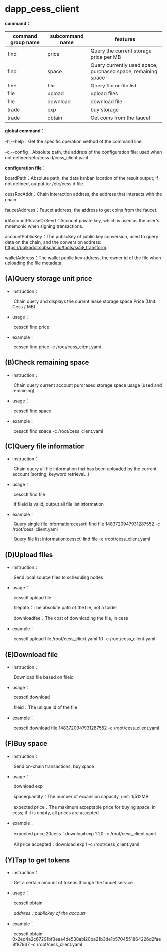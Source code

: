 # dapp_cess_client

**command：**

| command group name | subcommand name | features                                                     |
| ------------------ | --------------- | ------------------------------------------------------------ |
| find               | price           | Query the current storage price per MB                       |
| find               | space           | Query currently used space, purchased space, remaining space |
| find               | file            | Query file or file list                                      |
| file               | upload          | upload files                                                 |
| file               | download        | download file                                                |
| trade              | exp             | buy storage                                                  |
| trade              | obtain          | Get coins from the faucet                                    |



**global command：**

-h,--help：Get the specific operation method of the command line

-c,--config：Absolute path, the address of the configuration file; used when not defined:/etc/cess.d/cess_client.yaml



**configuration file：**

boardPath：Absolute path, the data kanban location of the result output; if not defined, output to: /etc/cess.d file.

cessRpcAddr：Chain interaction address, the address that interacts with the chain.

faucetAddress：Faucet address, the address to get coins from the faucet.

idAccountPhraseOrSeed：Account private key, which is used as the user's mnemonic when signing transactions.

accountPublicKey：The publicKey of public key conversion, used to query data on the chain, and the conversion address: https://polkadot.subscan.io/tools/ss58_transform.

walletAddress：The wallet public key address, the owner id of the file when uploading the file metadata.



## (A)Query storage unit price

* instruction：

  ​		Chain query and displays the current lease storage space Price (Unit: Cess / MB)

* usage：

  ​		cessctl find price

* example：

  ​		cessctl find price -c /root/cess_client.yaml



## (B)Check remaining space

* instruction：

  ​		Chain query current account purchased storage space usage (used and remaining)

* usage：

  ​		cessctl find space

* example：

  ​		cessctl find space -c /root/cess_client.yaml



## (C)Query file information

* instruction：

  ​		Chain query all file information that has been uploaded by the current account (sorting, keyword retrieval...)

* usage：

  ​		cessctl find file <fileid>

  ​		If fileid is vaild, output all file list information

* example：

  ​		Query single file information:cessctl find file 1483720947931287552 -c /root/cess_client.yaml

  ​		Query file list information:cessctl find file -c /root/cess_client.yaml



## (D)Upload files

* instruction：

  ​		Send local source files to scheduling nodes

* usage：

  ​		cessctl upload file <filepath> <downloadfee>

  ​		filepath：The absolute path of the file, not a folder

  ​		downloadfee：The cost of downloading the file, in cess

* example：

  ​		cessctl upload file /root/cess_client.yaml 10 -c /root/cess_client.yaml



## (E)Download file

* instruction：

  ​		Download file based on fileid

* usage：

  ​		cessctl download <fileid>

  ​		fileid：The unique id of the file

* example：

  ​		cessctl download file 1483720947931287552 -c /root/cess_client.yaml



## (F)Buy space

* instruction：

  ​		Send on-chain transactions, buy space

* usage：

  ​		download exp <spacequantity> <expected price>

  ​		spacequantity：The number of expansion capacity, unit: 1/512MB

  ​		expected price：The maximum acceptable price for buying space, in cess; if it is empty, all prices are accepted

* example：

  ​		expected price 20cess：download exp 1 20 -c /root/cess_client.yaml

  ​		All price accepted：download exp 1 -c /root/cess_client.yaml



## (Y)Tap to get tokens

* instruction：

  ​		Get a certain amount of tokens through the faucet service

* usage：

  ​		cessctl obtain <address>

  ​		address：publickey of the account

* example：

  ​		cessctl obtain 0x2ed4a2c67291bf3eaa4de538ab120ba21b3de1b5704551864226d2fae8f87937 -c /root/cess_client.yaml